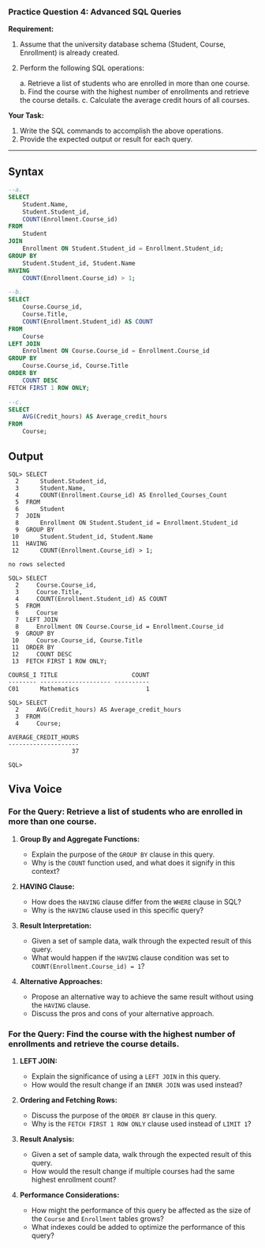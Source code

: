 ### **Practice Question 4: Advanced SQL Queries**

**Requirement:**
1. Assume that the university database schema (Student, Course, Enrollment) is already created.
2. Perform the following SQL operations:

    a. Retrieve a list of students who are enrolled in more than one course.
    b. Find the course with the highest number of enrollments and retrieve the course details.
    c. Calculate the average credit hours of all courses.

**Your Task:**
1. Write the SQL commands to accomplish the above operations.
2. Provide the expected output or result for each query.
---

## Syntax

```sql
--a.
SELECT 
	Student.Name, 
	Student.Student_id, 
	COUNT(Enrollment.Course_id) 
FROM 
	Student
JOIN
	Enrollment ON Student.Student_id = Enrollment.Student_id;
GROUP BY
	Student.Student_id, Student.Name
HAVING
	COUNT(Enrollment.Course_id) > 1;

--b.
SELECT 
	Course.Course_id,
	Course.Title,
	COUNT(Enrollment.Student_id) AS COUNT
FROM
	Course
LEFT JOIN 
	Enrollment ON Course.Course_id = Enrollment.Course_id
GROUP BY
	Course.Course_id, Course.Title
ORDER BY
	COUNT DESC
FETCH FIRST 1 ROW ONLY;

--c.
SELECT
	AVG(Credit_hours) AS Average_credit_hours
FROM 
	Course;
```

## Output

```text
SQL> SELECT
  2      Student.Student_id,
  3      Student.Name,
  4      COUNT(Enrollment.Course_id) AS Enrolled_Courses_Count
  5  FROM
  6      Student
  7  JOIN
  8      Enrollment ON Student.Student_id = Enrollment.Student_id
  9  GROUP BY
 10      Student.Student_id, Student.Name
 11  HAVING
 12      COUNT(Enrollment.Course_id) > 1;

no rows selected

SQL> SELECT
  2     Course.Course_id,
  3     Course.Title,
  4     COUNT(Enrollment.Student_id) AS COUNT
  5  FROM
  6     Course
  7  LEFT JOIN
  8     Enrollment ON Course.Course_id = Enrollment.Course_id
  9  GROUP BY
 10     Course.Course_id, Course.Title
 11  ORDER BY
 12     COUNT DESC
 13  FETCH FIRST 1 ROW ONLY;

COURSE_I TITLE                     COUNT
-------- -------------------- ----------
C01      Mathematics                   1

SQL> SELECT
  2     AVG(Credit_hours) AS Average_credit_hours
  3  FROM
  4     Course;

AVERAGE_CREDIT_HOURS
--------------------
                  37

SQL>
```

## Viva Voice
### For the Query: Retrieve a list of students who are enrolled in more than one course.

1. **Group By and Aggregate Functions:**
   - Explain the purpose of the `GROUP BY` clause in this query.
   - Why is the `COUNT` function used, and what does it signify in this context?

2. **HAVING Clause:**
   - How does the `HAVING` clause differ from the `WHERE` clause in SQL?
   - Why is the `HAVING` clause used in this specific query?

3. **Result Interpretation:**
   - Given a set of sample data, walk through the expected result of this query.
   - What would happen if the `HAVING` clause condition was set to `COUNT(Enrollment.Course_id) = 1`?

4. **Alternative Approaches:**
   - Propose an alternative way to achieve the same result without using the `HAVING` clause.
   - Discuss the pros and cons of your alternative approach.

### For the Query: Find the course with the highest number of enrollments and retrieve the course details.

1. **LEFT JOIN:**
   - Explain the significance of using a `LEFT JOIN` in this query.
   - How would the result change if an `INNER JOIN` was used instead?

2. **Ordering and Fetching Rows:**
   - Discuss the purpose of the `ORDER BY` clause in this query.
   - Why is the `FETCH FIRST 1 ROW ONLY` clause used instead of `LIMIT 1`?

3. **Result Analysis:**
   - Given a set of sample data, walk through the expected result of this query.
   - How would the result change if multiple courses had the same highest enrollment count?

4. **Performance Considerations:**
   - How might the performance of this query be affected as the size of the `Course` and `Enrollment` tables grows?
   - What indexes could be added to optimize the performance of this query?